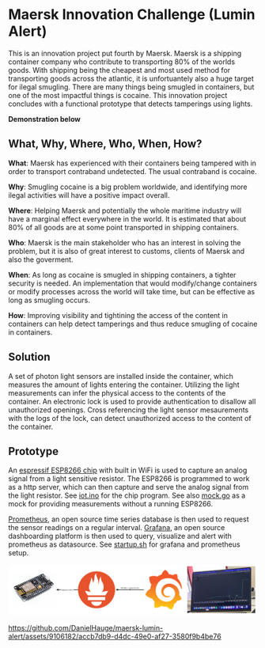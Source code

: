 # Maersk Innovation Challenge (Lumin Alert)
This is an innovation project put fourth by Maersk. Maersk is a shipping container company who contribute to transporting 80% of the worlds goods.
With shipping being the cheapest and most used method for transporting goods across the atlantic, it is unfortuantely also a huge target for ilegal smugling.
There are many things being smugled in containers, but one of the most impactful things is cocaine. This innovation project concludes with a functional prototype that detects tamperings using lights.

__Demonstration below__


## What, Why, Where, Who, When, How?

**What**: Maersk has experienced with their containers being tampered with in order to transport contraband undetected. The usual contraband is cocaine.

**Why**: Smugling cocaine is a big problem worldwide, and identifying more ilegal activities will have a positive impact overall.

**Where**: Helping Maersk and potentially the whole maritime industry will have a marginal effect everywhere in the world. It is estimated that about 80% of all goods are at some point transported in shipping containers.

**Who**: Maersk is the main stakeholder who has an interest in solving the problem, but it is also of great interest to customs, clients of Maersk and also the goverment.

**When**: As long as cocaine is smugled in shipping containers, a tighter security is needed. An implementation that would modify/change containers or modify processes across the world will take time, but can be effective as long as smugling occurs. 

**How**: Improving visibility and tightining the access of the content in containers can help detect tamperings and thus reduce smugling of cocaine in containers.


## Solution

A set of photon light sensors are installed inside the container, which measures the amount of lights entering the container. Utilizing the light measurements can infer the physical access to the contents of the container. An electronic lock is used to provide authentication to disallow all unauthorized openings. Cross referencing the light sensor mesaurements with the logs of the lock, can detect unauthorized access to the content of the container.

## Prototype

An [espressif ESP8266 chip](https://www.espressif.com/en/products/socs/esp8266) with built in WiFi is used to capture an analog signal from a light sensitive resistor. The ESP8266 is programmed to work as a http server, which can then capture and serve the analog signal from the light resistor. See [iot.ino](./iot.ino) for the chip program. See also [mock.go](./mock.go) as a mock for providing measurements without a running ESP8266.

[Prometheus](https://prometheus.io/docs/prometheus/latest/), an open source time series database is then used to request the sensor readings on a regular interval. [Grafana](https://grafana.com/), an open source dashboarding platform is then used to query, visualize and alert with prometheus as datasource.  See [startup.sh](./startup.sh) for grafana and prometheus setup.

![Architecture](./images/arch.jpg)



https://github.com/DanielHauge/maersk-lumin-alert/assets/9106182/accb7db9-d4dc-49e0-af27-3580f9b4be76



